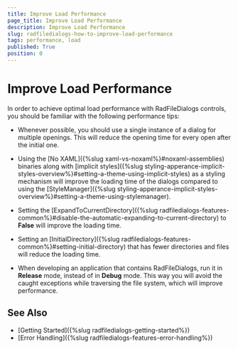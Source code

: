 ```yaml
---
title: Improve Load Performance
page_title: Improve Load Performance
description: Improve Load Performance
slug: radfiledialogs-how-to-improve-load-performance
tags: performance, load
published: True
position: 0
---
```


# Improve Load Performance

In order to achieve optimal load performance with RadFileDialogs controls, you should be familiar with the following performance tips:

* Whenever possible, you should use a single instance of a dialog for multiple openings. This will reduce the opening time for every open after the initial one.

* Using the [No XAML]({%slug xaml-vs-noxaml%}#noxaml-assemblies) binaries along with [implicit styles]({%slug styling-apperance-implicit-styles-overview%}#setting-a-theme-using-implicit-styles) as a styling mechanism will improve the loading time of the dialogs compared to using the [StyleManager]({%slug styling-apperance-implicit-styles-overview%}#setting-a-theme-using-stylemanager).

* Setting the [ExpandToCurrentDirectory]({%slug radfiledialogs-features-common%}#disable-the-automatic-expanding-to-current-directory) to __False__ will improve the loading time.

* Setting an [InitialDirectory]({%slug radfiledialogs-features-common%}#setting-initial-directory) that has fewer directories and files will reduce the loading time.

* When developing an application that contains RadFileDialogs, run it in __Release__ mode, instead of in __Debug__ mode. This way you will avoid the caught exceptions while traversing the file system, which will improve performance.
            
## See Also

 * [Getting Started]({%slug radfiledialogs-getting-started%})
 * [Error Handling]({%slug radfiledialogs-features-error-handling%})